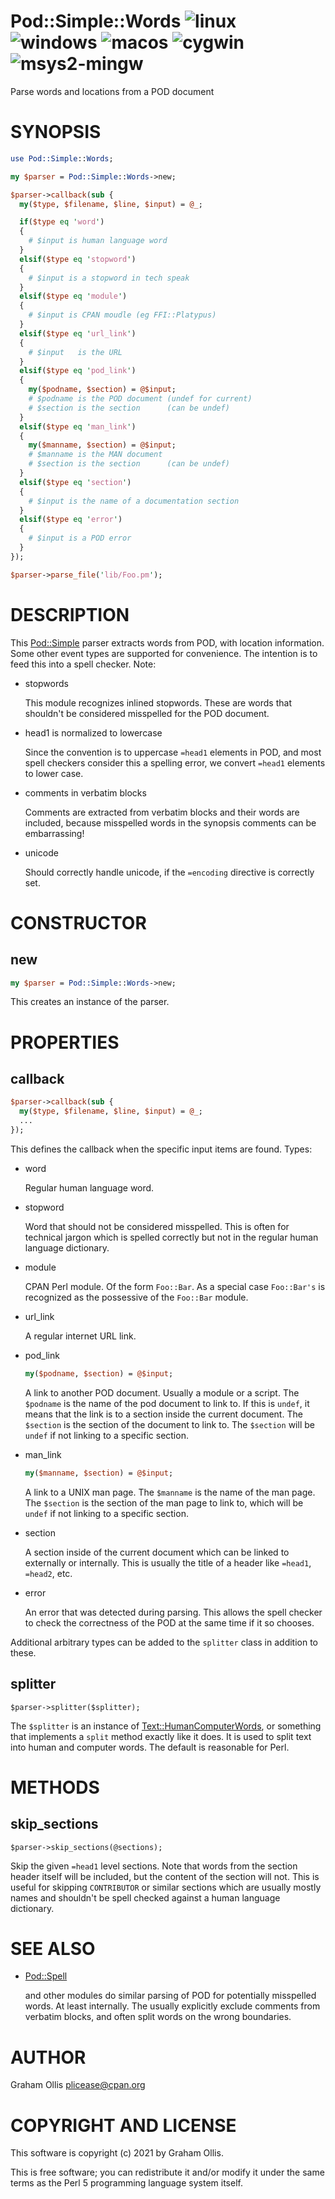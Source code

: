 # Pod::Simple::Words ![linux](https://github.com/uperl/Pod-Simple-Words/workflows/linux/badge.svg) ![windows](https://github.com/uperl/Pod-Simple-Words/workflows/windows/badge.svg) ![macos](https://github.com/uperl/Pod-Simple-Words/workflows/macos/badge.svg) ![cygwin](https://github.com/uperl/Pod-Simple-Words/workflows/cygwin/badge.svg) ![msys2-mingw](https://github.com/uperl/Pod-Simple-Words/workflows/msys2-mingw/badge.svg)

Parse words and locations from a POD document

# SYNOPSIS

```perl
use Pod::Simple::Words;

my $parser = Pod::Simple::Words->new;

$parser->callback(sub {
  my($type, $filename, $line, $input) = @_;

  if($type eq 'word')
  {
    # $input is human language word
  }
  elsif($type eq 'stopword')
  {
    # $input is a stopword in tech speak
  }
  elsif($type eq 'module')
  {
    # $input is CPAN moudle (eg FFI::Platypus)
  }
  elsif($type eq 'url_link')
  {
    # $input   is the URL
  }
  elsif($type eq 'pod_link')
  {
    my($podname, $section) = @$input;
    # $podname is the POD document (undef for current)
    # $section is the section      (can be undef)
  }
  elsif($type eq 'man_link')
  {
    my($manname, $section) = @$input;
    # $manname is the MAN document
    # $section is the section      (can be undef)
  }
  elsif($type eq 'section')
  {
    # $input is the name of a documentation section
  }
  elsif($type eq 'error')
  {
    # $input is a POD error
  }
});

$parser->parse_file('lib/Foo.pm');
```

# DESCRIPTION

This [Pod::Simple](https://metacpan.org/pod/Pod::Simple) parser extracts words from POD, with location information.
Some other event types are supported for convenience.  The intention is to feed
this into a spell checker.  Note:

- stopwords

    This module recognizes inlined stopwords.  These are words that shouldn't be
    considered misspelled for the POD document.

- head1 is normalized to lowercase

    Since the convention is to uppercase `=head1` elements in POD, and most spell
    checkers consider this a spelling error, we convert `=head1` elements to lower
    case.

- comments in verbatim blocks

    Comments are extracted from verbatim blocks and their words are included,
    because misspelled words in the synopsis comments can be embarrassing!

- unicode

    Should correctly handle unicode, if the `=encoding` directive is correctly
    set.

# CONSTRUCTOR

## new

```perl
my $parser = Pod::Simple::Words->new;
```

This creates an instance of the parser.

# PROPERTIES

## callback

```perl
$parser->callback(sub {
  my($type, $filename, $line, $input) = @_;
  ...
});
```

This defines the callback when the specific input items are found.  Types:

- word

    Regular human language word.

- stopword

    Word that should not be considered misspelled.  This is often for technical
    jargon which is spelled correctly but not in the regular human language
    dictionary.

- module

    CPAN Perl module.  Of the form `Foo::Bar`.  As a special case `Foo::Bar's`
    is recognized as the possessive of the `Foo::Bar` module.

- url\_link

    A regular internet URL link.

- pod\_link

    ```perl
    my($podname, $section) = @$input;
    ```

    A link to another POD document.  Usually a module or a script.  The
    `$podname` is the name of the pod document to link to.  If this is
    `undef`, it means that the link is to a section inside the current
    document.  The `$section` is the section of the document to link to.
    The `$section` will be `undef` if not linking to a specific section.

- man\_link

    ```perl
    my($manname, $section) = @$input;
    ```

    A link to a UNIX man page.  The `$manname` is the name of the man page.
    The `$section` is the section of the man page to link to, which will be
    `undef` if not linking to a specific section.

- section

    A section inside of the current document which can be linked to externally
    or internally.  This is usually the title of a header like `=head1`, `=head2`,
    etc.

- error

    An error that was detected during parsing.  This allows the spell checker
    to check the correctness of the POD at the same time if it so chooses.

Additional arbitrary types can be added to the `splitter` class in addition
to these.

## splitter

```
$parser->splitter($splitter);
```

The `$splitter` is an instance of [Text::HumanComputerWords](https://metacpan.org/pod/Text::HumanComputerWords), or something
that implements a `split` method exactly like it does.  It is used to split
text into human and computer words.  The default is reasonable for Perl.

# METHODS

## skip\_sections

```
$parser->skip_sections(@sections);
```

Skip the given `=head1` level sections.  Note that words from the section header
itself will be included, but the content of the section will not.  This is useful
for skipping `CONTRIBUTOR` or similar sections which are usually mostly names and
shouldn't be spell checked against a human language dictionary.

# SEE ALSO

- [Pod::Spell](https://metacpan.org/pod/Pod::Spell)

    and other modules do similar parsing of POD for potentially misspelled words.  At least
    internally.  The usually explicitly exclude comments from verbatim blocks, and often
    split words on the wrong boundaries.

# AUTHOR

Graham Ollis <plicease@cpan.org>

# COPYRIGHT AND LICENSE

This software is copyright (c) 2021 by Graham Ollis.

This is free software; you can redistribute it and/or modify it under
the same terms as the Perl 5 programming language system itself.
